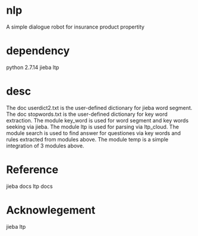 # nlp
A simple dialogue robot for insurance product propertity

# dependency
python 2.7.14
jieba
ltp

# desc
The doc userdict2.txt is the user-defined dictionary for jieba word segment.
The doc stopwords.txt is the user-defined dictionary for key word extraction.
The module key_word is used for word segment and key words seeking via jieba.
The module ltp is used for parsing via ltp_cloud.
The module search is used to find answer for questiones via key words and rules extracted from modules above.
The module temp is a simple integration of 3 modules above.

# Reference
jieba docs
ltp docs

# Acknowlegement
jieba
ltp
